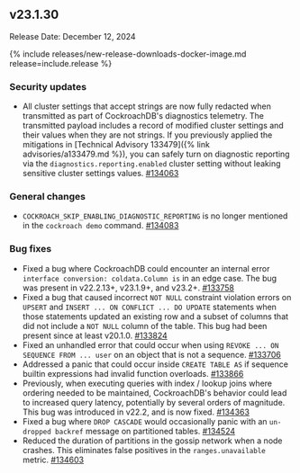 ## v23.1.30

Release Date: December 12, 2024

{% include releases/new-release-downloads-docker-image.md release=include.release %}

<h3 id="v23-1-30-security-updates">Security updates</h3>

- All cluster settings that accept strings are now fully redacted when transmitted as part of CockroachDB's diagnostics telemetry. The transmitted payload includes a record of modified cluster settings and their values when they are not strings. If you previously applied the mitigations in [Technical Advisory 133479]({% link advisories/a133479.md %}), you can safely turn on diagnostic reporting via the `diagnostics.reporting.enabled` cluster setting without leaking sensitive cluster settings values. [#134063][#134063]

<h3 id="v23-1-30-general-changes">General changes</h3>

- `COCKROACH_SKIP_ENABLING_DIAGNOSTIC_REPORTING` is no longer mentioned in the `cockroach demo` command. [#134083][#134083]

<h3 id="v23-1-30-bug-fixes">Bug fixes</h3>

- Fixed a bug where CockroachDB could encounter an internal error `interface conversion: coldata.Column is` in an edge case. The bug was present in v22.2.13+, v23.1.9+, and v23.2+. [#133758][#133758]
- Fixed a bug that caused incorrect `NOT NULL` constraint violation errors on `UPSERT` and `INSERT ... ON CONFLICT ... DO UPDATE` statements when those statements updated an existing row and a subset of columns that did not include a `NOT NULL` column of the table. This bug had been present since at least v20.1.0. [#133824][#133824]
- Fixed an unhandled error that could occur when using `REVOKE ... ON SEQUENCE FROM ... user` on an object that is not a sequence. [#133706][#133706]
- Addressed a panic that could occur inside `CREATE TABLE AS` if sequence builtin expressions had invalid function overloads. [#133866][#133866]
- Previously, when executing queries with index / lookup joins where ordering needed to be maintained, CockroachDB's behavior could lead to increased query latency, potentially by several orders of magnitude. This bug was introduced in v22.2, and is now fixed. [#134363][#134363]
- Fixed a bug where `DROP CASCADE` would occasionally panic with an `un-dropped backref` message on partitioned tables. [#134524][#134524]
- Reduced the duration of partitions in the gossip network when a node crashes. This eliminates false positives in the `ranges.unavailable` metric. [#134603][#134603]

[#133706]: https://github.com/cockroachdb/cockroach/pull/133706
[#133758]: https://github.com/cockroachdb/cockroach/pull/133758
[#133824]: https://github.com/cockroachdb/cockroach/pull/133824
[#133866]: https://github.com/cockroachdb/cockroach/pull/133866
[#134063]: https://github.com/cockroachdb/cockroach/pull/134063
[#134083]: https://github.com/cockroachdb/cockroach/pull/134083
[#134363]: https://github.com/cockroachdb/cockroach/pull/134363
[#134524]: https://github.com/cockroachdb/cockroach/pull/134524
[#134603]: https://github.com/cockroachdb/cockroach/pull/134603
[#134649]: https://github.com/cockroachdb/cockroach/pull/134649
[154e9f0e0]: https://github.com/cockroachdb/cockroach/commit/154e9f0e0
